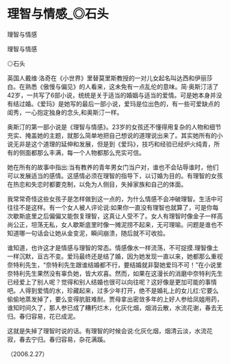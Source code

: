# 理智与情感_◎石头

理智与情感

理智与情感

◎石头

英国人戴维·洛奇在《小世界》里替莫里斯教授的一对儿女起名叫达西和伊丽莎白。在熟悉《傲慢与偏见》的人看来，这未免有一点乱伦的意味。简·奥斯汀活了42岁，一共写了6部小说，统统是关于适当的婚姻与适当的爱情。可是她本身并没有结过婚。《爱玛》是她写的最后一部小说，爱玛是位出色的，有一些可爱缺点的闺秀，一心抱定独身的念头,和奥斯汀一样。

奥斯汀的第一部小说是《理智与情感》。23岁的女孩还不懂得用复杂的人物和细节充实、掩盖她的主题，就那么简单地把自己想说的道理说出来了。其实她所有的小说无非是这个道理的延伸和发展，但是到《爱玛》，技巧和经验已经炉火纯青，所有的侧面都那么丰满，每一个人物都那么充实可信。

她在所有的故事中指出:当有教养的青年男女门当户对，谁也不会玷辱谁时，他们可以发展适当的感情。这感情必须在理智的指导下，以订婚为目的。有理智的女孩在热恋和失恋时都要克制，以免为人侧目，失掉家族和自己的体面。

我常常奇怪这些女孩子是怎样做到这一点的，为什么情感不会冲破理智。生活中可往往不是这样。有一个女人被人评论说:如果你一直没有理智也就算了，可是你每次歇斯底里之后偏偏又能恢复理智，这真让人受不了。女人有理智时像金子一样高尚公正，坦荡无私，女人歇斯底里时像一摊泥捞不起来，无可理喻。问题是谁也不知道哪一句话会让她从金变泥，瞬间崩溃，随后就不可收拾。

谁知道，也许这才是情感与理智的常态。情感像水一样流荡，不可捉摸.理智像土一样沉默，亘古不变。爱玛最终还是结了婚，因为她发现一直以来，她都那么重视奈特利先生，“奈特利先生跟谁结婚都不行，要结婚就非娶她爱玛不可！”在小说里奈特利先生果然没有辜负她，皆大欢喜。然而，如果在这漫长的消磨中奈特利先生已经爱上了别人呢？觉得和别人结婚也很可以向往呢？这好像是更加可能的事情吧。人得到爱情的水，珍藏起来，过多少年打开，绝不是婚礼上的女儿红:它要么偷偷地蒸发掉了，要么变得肮脏难耐。贾母拿出密敛多年的上好人参给凤姐用药，谁知时间久了，那人参已成了糟朽烂木，化灰化烟，烟消云散，水流花谢，春去无归。春归容易，花已成泥。

这就是失掉了理智时说的话。有理智的时候会说:化灰化烟，烟清云淡，水流花寂，春去宁归。春归容易，杂花满蹊。

（2006.2.27）